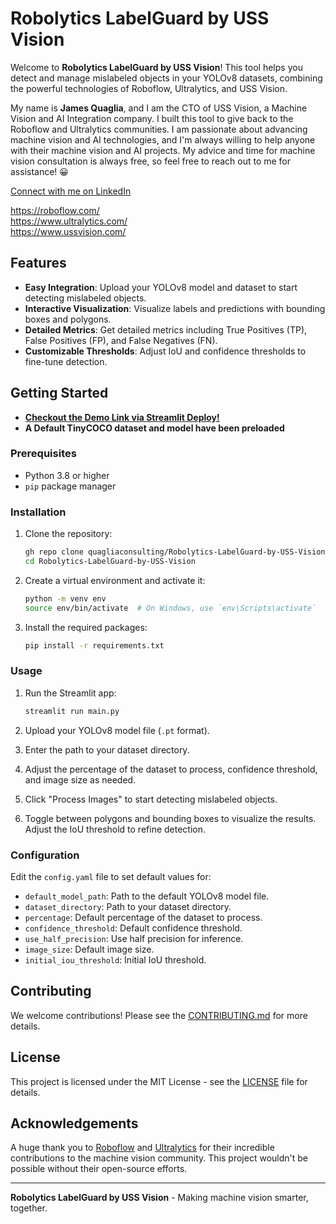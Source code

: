 # Robolytics LabelGuard by USS Vision

Welcome to **Robolytics LabelGuard by USS Vision**! This tool helps you detect and manage mislabeled objects in your YOLOv8 datasets, combining the powerful technologies of Roboflow, Ultralytics, and USS Vision.

My name is **James Quaglia**, and I am the CTO of USS Vision, a Machine Vision and AI Integration company. I built this tool to give back to the Roboflow and Ultralytics communities. I am passionate about advancing machine vision and AI technologies, and I'm always willing to help anyone with their machine vision and AI projects. My advice and time for machine vision consultation is always free, so feel free to reach out to me for assistance! :grinning:

[Connect with me on LinkedIn](https://www.linkedin.com/in/james-quaglia-06143bb5/)

https://roboflow.com/ \
https://www.ultralytics.com/ \
https://www.ussvision.com/ 

## Features

- **Easy Integration**: Upload your YOLOv8 model and dataset to start detecting mislabeled objects.
- **Interactive Visualization**: Visualize labels and predictions with bounding boxes and polygons.
- **Detailed Metrics**: Get detailed metrics including True Positives (TP), False Positives (FP), and False Negatives (FN).
- **Customizable Thresholds**: Adjust IoU and confidence thresholds to fine-tune detection.

## Getting Started

- [**Checkout the Demo Link via Streamlit Deploy!**](https://robolytics-labelguard-ussvision.streamlit.app/) 
- **A Default TinyCOCO dataset and model have been preloaded**

### Prerequisites

- Python 3.8 or higher
- `pip` package manager

### Installation

1. Clone the repository:
    ```sh
    gh repo clone quagliaconsulting/Robolytics-LabelGuard-by-USS-Vision
    cd Robolytics-LabelGuard-by-USS-Vision
    ```

2. Create a virtual environment and activate it:
    ```sh
    python -m venv env
    source env/bin/activate  # On Windows, use `env\Scripts\activate`
    ```

3. Install the required packages:
    ```sh
    pip install -r requirements.txt
    ```

### Usage

1. Run the Streamlit app:
    ```sh
    streamlit run main.py
    ```

2. Upload your YOLOv8 model file (`.pt` format).

3. Enter the path to your dataset directory.

4. Adjust the percentage of the dataset to process, confidence threshold, and image size as needed.

5. Click "Process Images" to start detecting mislabeled objects.

6. Toggle between polygons and bounding boxes to visualize the results. Adjust the IoU threshold to refine detection.

### Configuration

Edit the `config.yaml` file to set default values for:
- `default_model_path`: Path to the default YOLOv8 model file.
- `dataset_directory`: Path to your dataset directory.
- `percentage`: Default percentage of the dataset to process.
- `confidence_threshold`: Default confidence threshold.
- `use_half_precision`: Use half precision for inference.
- `image_size`: Default image size.
- `initial_iou_threshold`: Initial IoU threshold.

## Contributing

We welcome contributions! Please see the [CONTRIBUTING.md](CONTRIBUTING.md) for more details.

## License

This project is licensed under the MIT License - see the [LICENSE](LICENSE) file for details.

## Acknowledgements

A huge thank you to [Roboflow](https://roboflow.com) and [Ultralytics](https://ultralytics.com) for their incredible contributions to the machine vision community. This project wouldn't be possible without their open-source efforts.

---

**Robolytics LabelGuard by USS Vision** - Making machine vision smarter, together.
